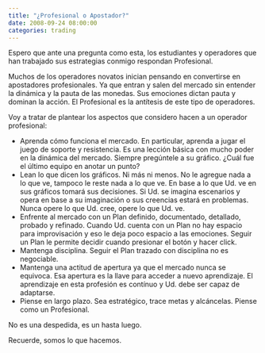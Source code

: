 ```yaml
---
title: "¿Profesional o Apostador?"
date: 2008-09-24 08:00:00
categories: trading
---
```

Espero que ante una pregunta como esta, los estudiantes y operadores que han trabajado sus estrategias conmigo respondan Profesional. 

Muchos de los operadores novatos inician pensando en convertirse en apostadores profesionales. Ya que entran y salen del mercado sin entender la dinámica y la pauta de las monedas. Sus emociones dictan pauta y dominan la acción. El Profesional es la antítesis de este tipo de operadores.

Voy a tratar de plantear los aspectos que considero hacen a un operador profesional:

- Aprenda cómo funciona el mercado. En particular, aprenda a jugar el juego de soporte y resistencia. Es una lección básica con mucho poder en la dinámica del mercado. Siempre pregúntele a su gráfico. ¿Cuál fue el último equipo en anotar un punto?
- Lean lo que dicen los gráficos. Ni más ni menos. No le agregue nada a lo que ve, tampoco le reste nada a lo que ve. En base a lo que Ud. ve en sus gráficos tomará sus decisiones. Si Ud. se imagina escenarios y opera en base a su imaginación o sus creencias estará en problemas. Nunca opere lo que Ud. cree, opere lo que Ud. ve.
- Enfrente al mercado con un Plan definido, documentado, detallado, probado y refinado. Cuando Ud. cuenta con un Plan no hay espacio para improvisación y eso le deja poco espacio a las emociones. Seguir un Plan le permite decidir cuando presionar el botón y hacer click.
- Mantenga disciplina. Seguir el Plan trazado con disciplina no es negociable.
- Mantenga una actitud de apertura ya que el mercado nunca se equivoca. Esa apertura es la llave para acceder a nuevo aprendizaje. El aprendizaje en esta profesión es contínuo y Ud. debe ser capaz de adaptarse.
- Piense en largo plazo. Sea estratégico, trace metas y alcáncelas. Piense como un Profesional.

No es una despedida, es un hasta luego.

Recuerde, somos lo que hacemos.
